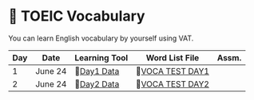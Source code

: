 # 🌿 TOEIC Vocabulary

You can learn English vocabulary by yourself using VAT.

|Day|Date|Learning Tool|Word List File|Assm.|
|--------|---------------|---------------|---------------|-----------------|
|1|June 24|🌱[Day1 Data](https://github.com/jmyoon7442/English-Vocabulary/blob/main/HY%20VOCA/Data/HY%20Day1.xlsx)| 📑[VOCA TEST DAY1](http://JAY7442-HYVTDAY1.hf.space)|
|2|June 24|🌱[Day2 Data](https://github.com/jmyoon7442/English-Vocabulary/blob/main/2020%20VOCA/Data/2020%20VOCA%20Day2.xlsx)|📑[VOCA TEST DAY2](http://JAY7442-HYVTDAY2.hf.space)|


